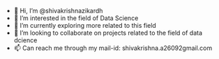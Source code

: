 - 👋 Hi, I’m @shivakrishnazikardh
- 👀 I’m interested in the field of Data Science
- 🌱 I’m currently exploring more related to this field
- 💞️ I’m looking to collaborate on projects related to the field of data dcience
- 📫 Can reach me through my mail-id: shivakrishna.a26092gmail.com

<!---
shivakrishnazikardh/shivakrishnazikardh is a ✨ special ✨ repository because its `README.md` (this file) appears on your GitHub profile.
You can click the Preview link to take a look at your changes.
--->

